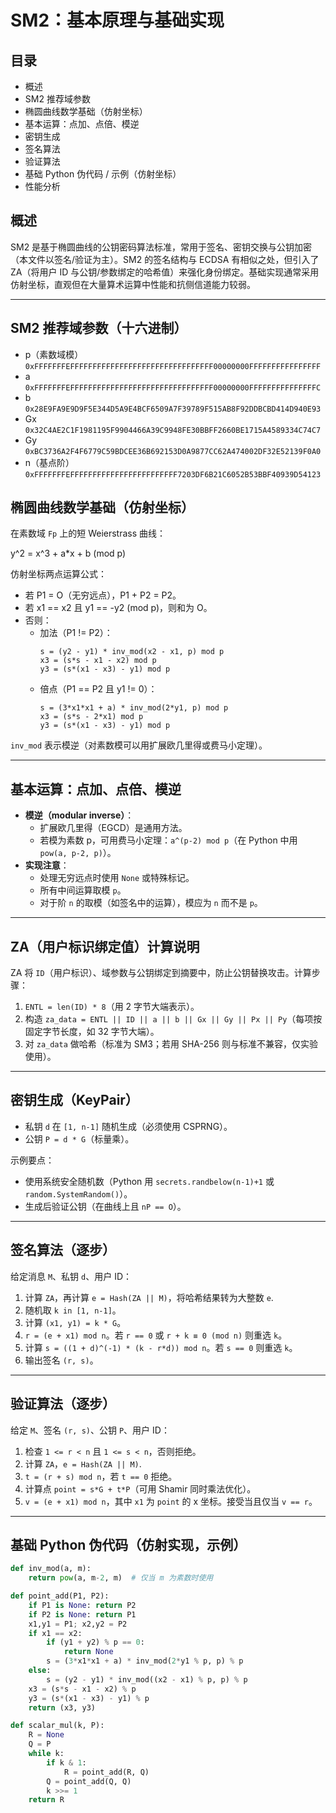 # SM2：基本原理与基础实现

## 目录
- 概述
- SM2 推荐域参数
- 椭圆曲线数学基础（仿射坐标）
- 基本运算：点加、点倍、模逆
- 密钥生成
- 签名算法
- 验证算法
- 基础 Python 伪代码 / 示例（仿射坐标）
- 性能分析


## 概述
SM2 是基于椭圆曲线的公钥密码算法标准，常用于签名、密钥交换与公钥加密（本文件以签名/验证为主）。SM2 的签名结构与 ECDSA 有相似之处，但引入了 ZA（将用户 ID 与公钥/参数绑定的哈希值）来强化身份绑定。基础实现通常采用仿射坐标，直观但在大量算术运算中性能和抗侧信道能力较弱。

---

## SM2 推荐域参数（十六进制）
- p（素数域模）  
  `0xFFFFFFFEFFFFFFFFFFFFFFFFFFFFFFFFFFFFFFFF00000000FFFFFFFFFFFFFFFF`
- a  
  `0xFFFFFFFEFFFFFFFFFFFFFFFFFFFFFFFFFFFFFFFF00000000FFFFFFFFFFFFFFFC`
- b  
  `0x28E9FA9E9D9F5E344D5A9E4BCF6509A7F39789F515AB8F92DDBCBD414D940E93`
- Gx  
  `0x32C4AE2C1F1981195F9904466A39C9948FE30BBFF2660BE1715A4589334C74C7`
- Gy  
  `0xBC3736A2F4F6779C59BDCEE36B692153D0A9877CC62A474002DF32E52139F0A0`
- n（基点阶）  
  `0xFFFFFFFEFFFFFFFFFFFFFFFFFFFFFFFF7203DF6B21C6052B53BBF40939D54123`


## 椭圆曲线数学基础（仿射坐标）
在素数域 `Fp` 上的短 Weierstrass 曲线：

y^2 = x^3 + a*x + b (mod p)


仿射坐标两点运算公式：

- 若 P1 = O（无穷远点），P1 + P2 = P2。
- 若 x1 == x2 且 y1 == -y2 (mod p)，则和为 O。
- 否则：
  - 加法（P1 != P2）：
    ```
    s = (y2 - y1) * inv_mod(x2 - x1, p) mod p
    x3 = (s*s - x1 - x2) mod p
    y3 = (s*(x1 - x3) - y1) mod p
    ```
  - 倍点（P1 == P2 且 y1 != 0）：
    ```
    s = (3*x1*x1 + a) * inv_mod(2*y1, p) mod p
    x3 = (s*s - 2*x1) mod p
    y3 = (s*(x1 - x3) - y1) mod p
    ```

`inv_mod` 表示模逆（对素数模可以用扩展欧几里得或费马小定理）。

---

## 基本运算：点加、点倍、模逆
- **模逆（modular inverse）**：
  - 扩展欧几里得（EGCD）是通用方法。
  - 若模为素数 p，可用费马小定理：`a^(p-2) mod p`（在 Python 中用 `pow(a, p-2, p)`）。
- **实现注意**：
  - 处理无穷远点时使用 `None` 或特殊标记。
  - 所有中间运算取模 `p`。
  - 对于阶 `n` 的取模（如签名中的运算），模应为 `n` 而不是 `p`。

---

## ZA（用户标识绑定值）计算说明
ZA 将 `ID`（用户标识）、域参数与公钥绑定到摘要中，防止公钥替换攻击。计算步骤：

1. `ENTL = len(ID) * 8`（用 2 字节大端表示）。
2. 构造 `za_data = ENTL || ID || a || b || Gx || Gy || Px || Py`（每项按固定字节长度，如 32 字节大端）。
3. 对 `za_data` 做哈希（标准为 SM3；若用 SHA-256 则与标准不兼容，仅实验使用）。

---

## 密钥生成（KeyPair）
- 私钥 `d` 在 `[1, n-1]` 随机生成（必须使用 CSPRNG）。
- 公钥 `P = d * G`（标量乘）。

示例要点：
- 使用系统安全随机数（Python 用 `secrets.randbelow(n-1)+1` 或 `random.SystemRandom()`）。
- 生成后验证公钥（在曲线上且 `nP == O`）。

---

## 签名算法（逐步）
给定消息 `M`、私钥 `d`、用户 ID：
1. 计算 `ZA`，再计算 `e = Hash(ZA || M)`，将哈希结果转为大整数 `e`.
2. 随机取 `k in [1, n-1]`。
3. 计算 `(x1, y1) = k * G`。
4. `r = (e + x1) mod n`。若 `r == 0` 或 `r + k ≡ 0 (mod n)` 则重选 `k`。
5. 计算 `s = ((1 + d)^(-1) * (k - r*d)) mod n`。若 `s == 0` 则重选 `k`。
6. 输出签名 `(r, s)`。

---

## 验证算法（逐步）
给定 `M`、签名 `(r, s)`、公钥 `P`、用户 ID：
1. 检查 `1 <= r < n` 且 `1 <= s < n`，否则拒绝。
2. 计算 `ZA`，`e = Hash(ZA || M)`.
3. `t = (r + s) mod n`，若 `t == 0` 拒绝。
4. 计算点 `point = s*G + t*P`（可用 Shamir 同时乘法优化）。
5. `v = (e + x1) mod n`，其中 `x1` 为 `point` 的 x 坐标。接受当且仅当 `v == r`。

---

## 基础 Python 伪代码（仿射实现，示例）
```python
def inv_mod(a, m):
    return pow(a, m-2, m)  # 仅当 m 为素数时使用

def point_add(P1, P2):
    if P1 is None: return P2
    if P2 is None: return P1
    x1,y1 = P1; x2,y2 = P2
    if x1 == x2:
        if (y1 + y2) % p == 0:
            return None
        s = (3*x1*x1 + a) * inv_mod(2*y1 % p, p) % p
    else:
        s = (y2 - y1) * inv_mod((x2 - x1) % p, p) % p
    x3 = (s*s - x1 - x2) % p
    y3 = (s*(x1 - x3) - y1) % p
    return (x3, y3)

def scalar_mul(k, P):
    R = None
    Q = P
    while k:
        if k & 1:
            R = point_add(R, Q)
        Q = point_add(Q, Q)
        k >>= 1
    return R

